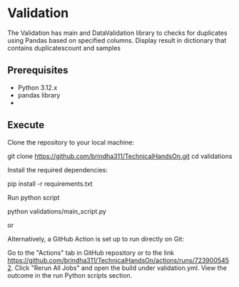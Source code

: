 # Validation
The Validation has main and DataValidation library to checks for duplicates using Pandas based on specified columns. Display result in dictionary that contains duplicatescount and samples

## Prerequisites
- Python 3.12.x
- pandas library
- 
## Execute

Clone the repository to your local machine:

git clone https://github.com/brindha311/TechnicalHandsOn.git
cd validations

Install the required dependencies:
 
pip install -r requirements.txt

Run python script

python validations/main_script.py

or 

Alternatively, a GitHub Action is set up to run directly on Git:

Go to the "Actions" tab in GitHub repository or to the link https://github.com/brindha311/TechnicalHandsOn/actions/runs/7239005452.
Click "Rerun All Jobs" and open the build under validation.yml.
View the outcome in the run Python scripts section.
